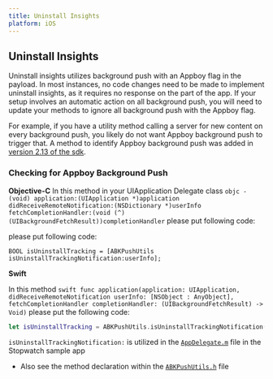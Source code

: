 ```yaml
---
title: Uninstall Insights
platform: iOS
---
```

## Uninstall Insights

Uninstall insights utilizes background push with an Appboy flag in the payload. In most instances, no code changes need to be made to implement uninstall insights, as it requires no response on the part of the app. If your setup involves an automatic action on all background push, you will need to update your methods to ignore all background push with the Appboy flag.

For example, if you have a utility method calling a server for new content on every background push, you likely do not want Appboy background push to trigger that. A method to identify Appboy background push was added in [version 2.13 of the sdk][1].

### Checking for Appboy Background Push

**Objective-C**
In this method in your UIApplication Delegate class ```objc - (void) application:(UIApplication *)application didReceiveRemoteNotification:(NSDictionary *)userInfo fetchCompletionHandler:(void (^)(UIBackgroundFetchResult))completionHandler``` please put following code:

please put following code:

```objc
BOOL isUninstallTracking = [ABKPushUtils isUninstallTrackingNotification:userInfo];
```

**Swift**

In this method ```swift func application(application: UIApplication, didReceiveRemoteNotification userInfo: [NSObject : AnyObject], fetchCompletionHandler completionHandler: (UIBackgroundFetchResult) -> Void)``` please put the following code:

```swift
let isUninstallTracking = ABKPushUtils.isUninstallTrackingNotification(userInfo)
```

`isUninstallTrackingNotification:` is utilized in the [`AppDelegate.m`][2] file in the Stopwatch sample app

- Also see the method declaration within the [`ABKPushUtils.h`][3] file

[1]: https://github.com/Appboy/appboy-ios-sdk/blob/master/CHANGELOG.md
[2]: https://github.com/Appboy/appboy-ios-sdk/blob/master/Example/Stopwatch/AppDelegate.m
[3]: https://github.com/Appboy/appboy-ios-sdk/blob/master/AppboyKit/headers/AppboyKitLibrary/ABKPushUtils.h
